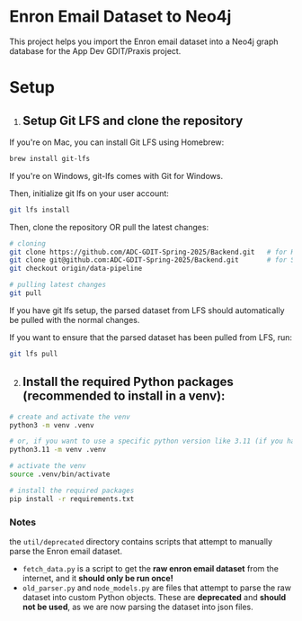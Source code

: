 # Enron Email Dataset to Neo4j

This project helps you import the Enron email dataset into a Neo4j graph database for the App Dev GDIT/Praxis project.
# Setup

1. ## Setup Git LFS and clone the repository
If you're on Mac, you can install Git LFS using Homebrew:
```bash
brew install git-lfs
```
If you're on Windows, git-lfs comes with Git for Windows.

Then, initialize git lfs on your user account:
```bash
git lfs install
```

Then, clone the repository OR pull the latest changes:
```bash
# cloning
git clone https://github.com/ADC-GDIT-Spring-2025/Backend.git   # for HTTPS
git clone git@github.com:ADC-GDIT-Spring-2025/Backend.git       # for SSH
git checkout origin/data-pipeline

# pulling latest changes
git pull
```
If you have git lfs setup, the parsed dataset from LFS should automatically be pulled with the normal changes.

If you want to ensure that the parsed dataset has been pulled from LFS, run:
```bash
git lfs pull
```

2. ## Install the required Python packages (recommended to install in a venv):
```bash
# create and activate the venv
python3 -m venv .venv

# or, if you want to use a specific python version like 3.11 (if you have it installed)
python3.11 -m venv .venv

# activate the venv
source .venv/bin/activate

# install the required packages
pip install -r requirements.txt
```


### Notes
the `util/deprecated` directory contains scripts that attempt to manually parse the Enron email dataset.
- `fetch_data.py` is a script to get the __raw enron email dataset__ from the internet, and it __should only be run once!__
- `old_parser.py` and `node_models.py` are files that attempt to parse the raw dataset into custom Python objects. These are __deprecated__ and __should not be used__, as we are now parsing the dataset into json files.

